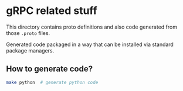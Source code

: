# gRPC related stuff

This directory contains proto definitions and also code generated
from those `.proto` files.

Generated code packaged in a way that can be installed via standard
package managers.


## How to generate code?

```sh
make python  # generate python code
```
